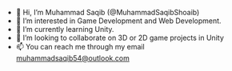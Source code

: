 - 👋 Hi, I’m Muhammad Saqib (@MuhammadSaqibShoaib)
- 👀 I’m interested in Game Development and Web Development.
- 🌱 I’m currently learning Unity.
- 💞️ I’m looking to collaborate on 3D or 2D game projects in Unity
- 📫 You can reach me through my email muhammadsaqib54@outlook.com

<!---
MuhammadSaqibShoaib/MuhammadSaqibShoaib is a ✨ special ✨ repository because its `README.md` (this file) appears on your GitHub profile.
You can click the Preview link to take a look at your changes.
--->
